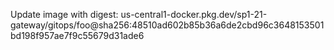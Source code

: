 Update image with digest: us-central1-docker.pkg.dev/sp1-21-gateway/gitops/foo@sha256:48510ad602b85b36a6de2cbd96c3648153501bd198f957ae7f9c55679d31ade6 
